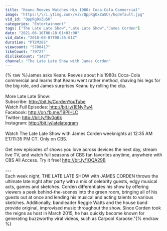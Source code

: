 ```yaml
---
title: "Keanu Reeves Watches His 1980s Coca-Cola Commercial"
image: "https:\/\/i.ytimg.com\/vi\/QppRgOxZuSU\/hqdefault.jpg"
vid_id: "QppRgOxZuSU"
categories: "Entertainment"
tags: ["The Late Late Show","Late Late Show","James Corden"]
date: "2021-06-16T06:28:01+03:00"
vid_date: "2018-08-07T08:35:01Z"
duration: "PT2M28S"
viewcount: "5700417"
likeCount: "79727"
dislikeCount: "1427"
channel: "The Late Late Show with James Corden"
---
```

{% raw %}James asks Keanu Reeves about his 1980s Coca-Cola commercial and learns that Keanu went rather method, shaving his legs for the big role, and James surprises Keanu by rolling the clip.<br /><br />More Late Late Show:<br />Subscribe: <a rel="nofollow" target="blank" href="http://bit.ly/CordenYouTube">http://bit.ly/CordenYouTube</a><br />Watch Full Episodes: <a rel="nofollow" target="blank" href="http://bit.ly/1ENyPw4">http://bit.ly/1ENyPw4</a><br />Facebook: <a rel="nofollow" target="blank" href="http://on.fb.me/19PIHLC">http://on.fb.me/19PIHLC</a><br />Twitter: <a rel="nofollow" target="blank" href="http://bit.ly/1Iv0q6k">http://bit.ly/1Iv0q6k</a><br />Instagram: <a rel="nofollow" target="blank" href="http://bit.ly/latelategram">http://bit.ly/latelategram</a><br /><br />Watch The Late Late Show with James Corden weeknights at 12:35 AM ET/11:35 PM CT. Only on CBS.<br /><br />Get new episodes of shows you love across devices the next day, stream live TV, and watch full seasons of CBS fan favorites anytime, anywhere with CBS All Access. Try it free! <a rel="nofollow" target="blank" href="http://bit.ly/1OQA29B">http://bit.ly/1OQA29B</a><br /><br />---<br />Each week night, THE LATE LATE SHOW with JAMES CORDEN throws the ultimate late night after party with a mix of celebrity guests, edgy musical acts, games and sketches. Corden differentiates his show by offering viewers a peek behind-the-scenes into the green room, bringing all of his guests out at once and lending his musical and acting talents to various sketches. Additionally, bandleader Reggie Watts and the house band provide original, improvised music throughout the show. Since Corden took the reigns as host in March 2015, he has quickly become known for generating buzzworthy viral videos, such as Carpool Karaoke.&quot;{% endraw %}

